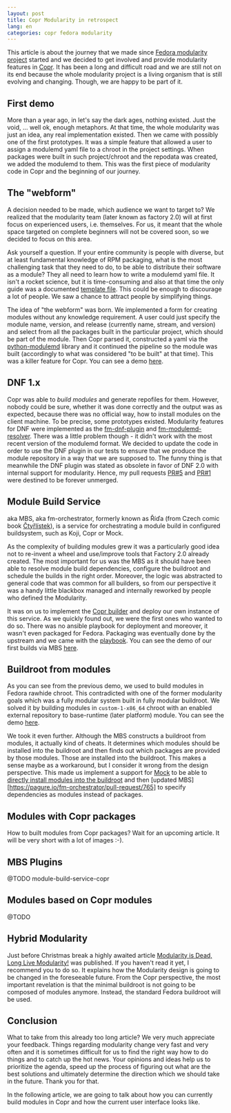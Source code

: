 ```yaml
---
layout: post
title: Copr Modularity in retrospect
lang: en
categories: copr fedora modularity
---
```


This article is about the journey that we made since [Fedora modularity project](https://docs.pagure.org/modularity/) started and we decided to get involved and provide modularity features in [Copr](http://copr.fedoraproject.org/). It has been a long and difficult road and we are still not on its end because the whole modularity project is a living organism that is still evolving and changing. Though, we are happy to be part of it.


## First demo
More than a year ago, in let's say the dark ages, nothing existed. Just the void, ... well ok, enough metaphors. At that time, the whole modularity was just an idea, any real implementation existed. Then we came with possibly one of the first prototypes. It was a simple feature that allowed a user to assign a modulemd yaml file to a chroot in the project settings. When packages were built in such project/chroot and the repodata was created, we added the modulemd to them. This was the first piece of modularity code in Copr and the beginning of our journey.


## The "webform"
A decision needed to be made, which audience we want to target to? We realized that the modularity team (later known as factory 2.0) will at first focus on experienced users, i.e. themselves. For us, it meant that the whole space targeted on complete beginners will not be covered soon, so we decided to focus on this area.

Ask yourself a question. If your entire community is people with diverse, but at least fundamental knowledge of RPM packaging, what is the most challenging task that they need to do, to be able to distribute their software as a module? They all need to learn how to write a modulemd yaml file. It isn't a rocket science, but it is time-consuming and also at that time the only guide was a documented [template file](https://pagure.io/modulemd/blob/master/f/spec.yaml). This could be enough to discourage a lot of people. We saw a chance to attract people by simplifying things.

The idea of "the webform" was born. We implemented a form for creating modules without any knowledge requirement. A user could just specify the module name, version, and release (currently name, stream, and version) and select from all the packages built in the particular project, which should be part of the module. Then Copr parsed it, constructed a yaml via the [python-modulemd](http://modulemd.readthedocs.io) library and it continued the pipeline so the module was built (accordingly to what was considered "to be built" at that time). This was a killer feature for Copr. You can see a demo [here](https://www.youtube.com/watch?v=uNW8QEzsdDg).


## DNF 1.x
Copr was able to _build modules_ and generate repofiles for them. However, nobody could be sure, whether it was done correctly and the output was as expected, because there was no official way, how to install modules on the client machine. To be precise, some prototypes existed. Modularity features for DNF were implemented as the [fm-dnf-plugin](https://pagure.io/fm-dnf-plugin) and [fm-modulemd-resolver](https://pagure.io/fm-modulemd-resolver). There was a little problem though - it didn't work with the most recent version of the modulemd format. We decided to update the code in order to use the DNF plugin in our tests to ensure that we produce the module repository in a way that we are supposed to. The funny thing is that meanwhile the DNF plugin was stated as obsolete in favor of DNF 2.0 with internal support for modularity. Hence, my pull requests [PR#5](https://pagure.io/fm-dnf-plugin/pull-request/5) and [PR#1](https://pagure.io/fm-modulemd-resolver/pull-request/1) were destined to be forever unmerged.


## Module Build Service
aka MBS, aka fm-orchestrator, formerly known as Říďa (from Czech comic book [Čtyřlístek](https://comicsdb.cz/comics/1312/ctyrlistek-092-rida-to-zaridi)), is a service for orchestrating a module build in configured buildsystem, such as Koji, Copr or Mock.

As the complexity of building modules grew it was a particularly good idea not to re-invent a wheel and use/improve tools that Factory 2.0 already created. The most important for us was the MBS as it should have been able to resolve module build dependencies, configure the buildroot and schedule the builds in the right order. Moreover, the logic was abstracted to general code that was common for all builders, so from our perspective it was a handy little blackbox managed and internally reworked by people who defined the Modularity.

It was on us to implement the [Copr builder](https://pagure.io/copr/module-build-service-copr/blob/master/f/module_build_service_copr/builder/CoprModuleBuilder.py) and deploy our own instance of this service. As we quickly found out, we were the first ones who wanted to do so. There was no ansible playbook for deployment and moreover, it wasn't even packaged for Fedora. Packaging was eventually done by the upstream and we came with the [playbook](https://pagure.io/fm-orchestrator/issue/220). You can see the demo of our first builds via MBS [here](https://www.youtube.com/watch?v=28wJ5qT8glA).


## Buildroot from modules
As you can see from the previous demo, we used to build modules in Fedora rawhide chroot. This contradicted with one of the former modularity goals which was a fully modular system built in fully modular buildroot. We solved it by building modules in `custom-1-x86_64` chroot with an enabled external repository to base-runtime (later platform) module. You can see the demo [here](https://www.youtube.com/watch?v=mlo27-CIXD8).

We took it even further. Although the MBS constructs a buildroot from modules, it actually kind of cheats. It determines which modules should be installed into the buildroot and then finds out which packages are provided by those modules. Those are installed into the buildroot. This makes a sense maybe as a workaround, but I consider it wrong from the design perspective. This made us implement a support for [Mock](https://github.com/rpm-software-management/mock) to be able to [directly install modules into the buildroot](https://github.com/rpm-software-management/mock/wiki/Release-Notes-1.4.2) and then [updated MBS][https://pagure.io/fm-orchestrator/pull-request/765] to specify dependencies as modules instead of packages.


## Modules with Copr packages
How to built modules from Copr packages? Wait for an upcoming article. It will be very short with a lot of images :-).


## MBS Plugins
@TODO module-build-service-copr


## Modules based on Copr modules
@TODO


## Hybrid Modularity
Just before Christmas break a highly awaited article [Modularity is Dead, Long Live Modularity!](https://communityblog.fedoraproject.org/modularity-dead-long-live-modularity/) was published. If you haven't read it yet, I recommend you to do so. It explains how the Modularity design is going to be changed in the foreseeable future. From the Copr perspective, the most important revelation is that the minimal buildroot is not going to be composed of modules anymore. Instead, the standard Fedora buildroot will be used.


## Conclusion
What to take from this already too long article? We very much appreciate your feedback. Things regarding modularity change very fast and very often and it is sometimes difficult for us to find the right way how to do things and to catch up the hot news. Your opinions and ideas help us to prioritize the agenda, speed up the process of figuring out what are the best solutions and ultimately determine the direction which we should take in the future. Thank you for that.

In the following article, we are going to talk about how you can currently build modules in Copr and how the current user interface looks like.
